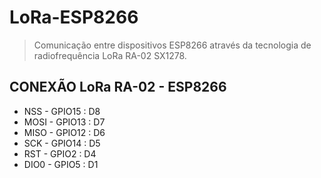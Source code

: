 # LoRa-ESP8266

> Comunicação entre dispositivos ESP8266 através da tecnologia de radiofrequência LoRa RA-02 SX1278. 

## CONEXÃO LoRa RA-02 - ESP8266
- NSS   -  GPIO15  :  D8
- MOSI  -  GPIO13  :  D7
- MISO  -  GPIO12  :  D6
- SCK   -  GPIO14  :  D5
- RST   -  GPIO2   :  D4
- DIO0  -  GPIO5   :  D1

